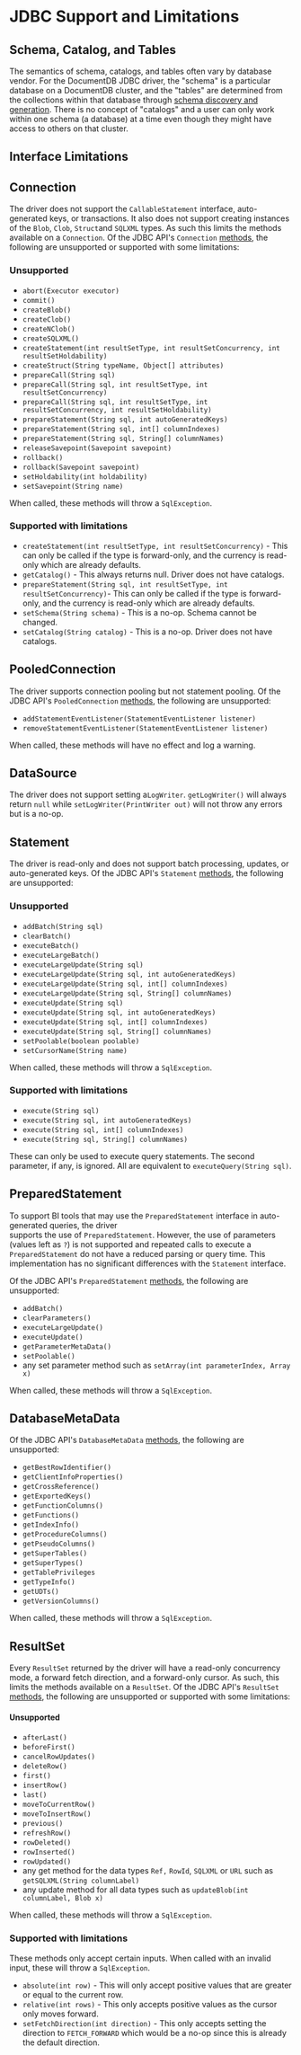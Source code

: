 # JDBC Support and Limitations

## Schema, Catalog, and Tables
The semantics of schema, catalogs, and tables often vary by database vendor.
For the DocumentDB JDBC driver, the "schema" is a particular database on a DocumentDB cluster, and
the "tables" are determined from the collections within that database 
through [schema discovery and generation](../schema/schema-discovery.md).
There is no concept of "catalogs" and a user can only work within one schema (a database)
at a time even though they might have access to others on that cluster.

## Interface Limitations

## Connection
The driver does not support the `CallableStatement` interface, auto-generated keys, or transactions.
It also does not support creating instances of the `Blob`, `Clob`, `Struct`and `SQLXML` types.
As such this limits the methods available on a `Connection`.
Of the JDBC API's `Connection` [methods](https://docs.oracle.com/javase/8/docs/api/java/sql/Connection.html),
the following are unsupported or supported with some limitations:

### Unsupported

- `abort(Executor executor)`
- `commit()`
- `createBlob()`
- `createClob()`
- `createNClob()`
- `createSQLXML()`
- `createStatement(int resultSetType, int resultSetConcurrency, int resultSetHoldability)`
- `createStruct(String typeName, Object[] attributes)`
- `prepareCall(String sql)`
- `prepareCall(String sql, int resultSetType, int resultSetConcurrency)`
- `prepareCall(String sql, int resultSetType, int resultSetConcurrency, int resultSetHoldability)`
- `prepareStatement(String sql, int autoGeneratedKeys)`
- `prepareStatement(String sql, int[] columnIndexes)`
- `prepareStatement(String sql, String[] columnNames)`
- `releaseSavepoint(Savepoint savepoint)`
- `rollback()`
- `rollback(Savepoint savepoint)`
- `setHoldability(int holdability)`
- `setSavepoint(String name)`

When called, these methods will throw a `SqlException`.

### Supported with limitations 
- `createStatement(int resultSetType, int resultSetConcurrency)` - This can only be called
  if the type is forward-only, and the currency is read-only which are already defaults.
- `getCatalog()` - This always returns null. Driver does not have catalogs.
- `prepareStatement(String sql, int resultSetType, int resultSetConcurrency)`- This can only be called 
  if the type is forward-only, and the currency is read-only which are already defaults.
- `setSchema(String schema)` - This is a no-op. Schema cannot be changed. 
- `setCatalog(String catalog)` - This is a no-op. Driver does not have catalogs.

## PooledConnection 
The driver supports connection pooling but not statement pooling.
Of the JDBC API's `PooledConnection` [methods](https://docs.oracle.com/javase/8/docs/api/javax/sql/PooledConnection.html),
the following are unsupported:

- `addStatementEventListener(StatementEventListener listener)`
- `removeStatementEventListener(StatementEventListener listener)`

When called, these methods will have no effect and log a warning.

## DataSource 
The driver does not support setting a`LogWriter`. `getLogWriter()` will always return `null` 
while `setLogWriter(PrintWriter out)` will not throw any errors but is a no-op.

## Statement
The driver is read-only and does not support batch processing, updates, or auto-generated keys.
Of the JDBC API's `Statement` [methods](https://docs.oracle.com/javase/8/docs/api/java/sql/Statement.html),
the following are unsupported:

### Unsupported
- `addBatch(String sql)`
- `clearBatch()`
- `executeBatch()`
- `executeLargeBatch()`
- `executeLargeUpdate(String sql)`
- `executeLargeUpdate(String sql, int autoGeneratedKeys)`
- `executeLargeUpdate(String sql, int[] columnIndexes)`
- `executeLargeUpdate(String sql, String[] columnNames)`
- `executeUpdate(String sql)`
- `executeUpdate(String sql, int autoGeneratedKeys)`
- `executeUpdate(String sql, int[] columnIndexes)`
- `executeUpdate(String sql, String[] columnNames)`
- `setPoolable(boolean poolable)`
- `setCursorName(String name)`

When called, these methods will throw a `SqlException`. 

### Supported with limitations
- `execute(String sql)`
- `execute(String sql, int autoGeneratedKeys)`
- `execute(String sql, int[] columnIndexes)`
- `execute(String sql, String[] columnNames)` 

These can only be used to execute query statements. The second parameter, if any, is ignored. 
All are equivalent to `executeQuery(String sql)`.

## PreparedStatement
To support BI tools that may use the `PreparedStatement` interface in auto-generated queries, the driver  
supports the use of `PreparedStatement`. However, the use of parameters (values left as `?`) is not supported
and repeated calls to execute a `PreparedStatement` do not have a reduced parsing or query time.
This implementation has no significant differences with the `Statement` interface.

Of the JDBC API's `PreparedStatement` [methods](https://docs.oracle.com/javase/8/docs/api/java/sql/PreparedStatement.html),
the following are unsupported:

- `addBatch()`
- `clearParameters()`
- `executeLargeUpdate()`
- `executeUpdate()`
- `getParameterMetaData()`
- `setPoolable()`
- any set parameter method such as `setArray(int parameterIndex, Array x)`

When called, these methods will throw a `SqlException`.

## DatabaseMetaData
Of the JDBC API's `DatabaseMetaData` [methods](https://docs.oracle.com/javase/8/docs/api/java/sql/DatabaseMetaData.html),
the following are unsupported:

- `getBestRowIdentifier()`
- `getClientInfoProperties()`
- `getCrossReference()`
- `getExportedKeys()`
- `getFunctionColumns()`
- `getFunctions()`
- `getIndexInfo()`
- `getProcedureColumns()`
- `getPseudoColumns()`
- `getSuperTables()`
- `getSuperTypes()`
- `getTablePrivileges`
- `getTypeInfo()`
- `getUDTs()`
- `getVersionColumns()`

When called, these methods will throw a `SqlException`.

## ResultSet
Every `ResultSet` returned by the driver will have a read-only concurrency mode,
a forward fetch direction, and a forward-only cursor.
As such, this limits the methods available on a `ResultSet`.
Of the JDBC API's `ResultSet` [methods](https://docs.oracle.com/javase/8/docs/api/java/sql/ResultSet.html),
the following are unsupported or supported with some limitations:

#### Unsupported
- `afterLast()`
- `beforeFirst()`
- `cancelRowUpdates()`
- `deleteRow()`
- `first()`
- `insertRow()`
- `last()`
- `moveToCurrentRow()`
- `moveToInsertRow()`
- `previous()`
- `refreshRow()`
- `rowDeleted()`
- `rowInserted()`
- `rowUpdated()`
- any get method for the data types `Ref,` `RowId`, `SQLXML` or `URL` such as `getSQLXML(String columnLabel)`
- any update method for all data types such as `updateBlob(int columnLabel, Blob x)`

When called, these methods will throw a `SqlException`.

### Supported with limitations
These methods only accept certain inputs. When called with an invalid input, these will throw a `SqlException`.
- `absolute(int row)` - This will only accept positive values that are greater or equal to the current row.
- `relative(int rows)` - This only accepts positive values as the cursor only moves forward.
- `setFetchDirection(int direction)` - This only accepts setting the direction to `FETCH_FORWARD` which would be
  a no-op since this is already the default direction.
  